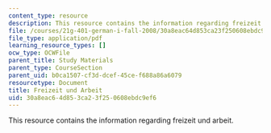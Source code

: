 ```yaml
---
content_type: resource
description: This resource contains the information regarding freizeit und arbeit.
file: /courses/21g-401-german-i-fall-2008/30a8eac64d853ca23f250608ebdc9ef6_MIT21G_401F08_freiz_arbe.pdf
file_type: application/pdf
learning_resource_types: []
ocw_type: OCWFile
parent_title: Study Materials
parent_type: CourseSection
parent_uid: b0ca1507-cf3d-dcef-45ce-f688a86a6079
resourcetype: Document
title: Freizeit und Arbeit
uid: 30a8eac6-4d85-3ca2-3f25-0608ebdc9ef6
---
```

This resource contains the information regarding freizeit und arbeit.

